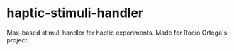 # haptic-stimuli-handler
Max-based stimuli handler for haptic experiments. Made for Rocio Ortega's project
